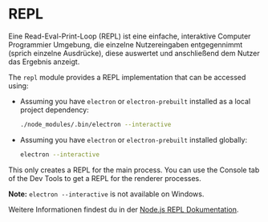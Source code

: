 # REPL

Eine Read-Eval-Print-Loop (REPL) ist eine einfache, interaktive Computer Programmier Umgebung, die einzelne Nutzereingaben entgegennimmt (sprich einzelne Ausdrücke), diese auswertet und anschließend dem Nutzer das Ergebnis anzeigt.

The `repl` module provides a REPL implementation that can be accessed using:

* Assuming you have `electron` or `electron-prebuilt` installed as a local project dependency:

  ```sh
  ./node_modules/.bin/electron --interactive
  ```
* Assuming you have `electron` or `electron-prebuilt` installed globally:

  ```sh
  electron --interactive
  ```

This only creates a REPL for the main process. You can use the Console tab of the Dev Tools to get a REPL for the renderer processes.

**Note:** `electron --interactive` is not available on Windows.

Weitere Informationen findest du in der [Node.js REPL Dokumentation](https://nodejs.org/dist/latest/docs/api/repl.html).
